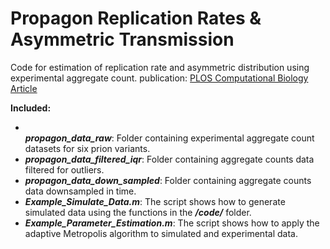 # Propagon Replication Rates & Asymmetric Transmission
Code for estimation of replication rate and asymmetric distribution using experimental aggregate count.
publication: <a href="https://journals.plos.org/ploscompbiol/article?id=10.1371/journal.pcbi.1010107">PLOS Computational Biology Article</a>

<strong>Included:</strong>
<ul>
  <li></li><b><em>propagon_data_raw</em></b>: Folder containing experimental aggregate count datasets for six prion variants.<br></li>
  <li><b><em>propagon_data_filtered_iqr</em></b>: Folder containing aggregate counts data filtered for outliers.<br></li>
  <li><b><em>propagon_data_down_sampled</em></b>: Folder containing aggregate counts data downsampled in time.<br></li>
  <li><b><em>Example_Simulate_Data.m</em></b>: The script shows how to generate simulated data using the functions in the <b><em>/code/</em></b> folder.<br></li>
  <li><b><em>Example_Parameter_Estimation.m</em></b>: The script shows how to apply the adaptive Metropolis algorithm to simulated and experimental data.<br></li>
</ul>
